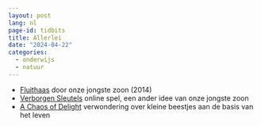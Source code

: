```yaml
---
layout: post
lang: nl
page-id: tidbits
title: Allerlei
date: "2024-04-22"
categories:
  - onderwijs
  - natuur
---
```


- [Fluithaas](https://fluithaasbio-nl.webnode.nl/) door onze jongste zoon (2014)
- [Verborgen Sleutels](https://www.ebroerse.nl/Verborgen_sleutels/Home.html) online spel, een ander idee van onze jongste zoon
- [A Chaos of Delight](https://www.chaosofdelight.org/) verwondering over kleine beestjes aan de basis van het leven
